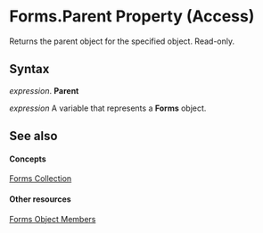 
# Forms.Parent Property (Access)

Returns the parent object for the specified object. Read-only.


## Syntax

 _expression_. **Parent**

 _expression_ A variable that represents a **Forms** object.


## See also


#### Concepts


[Forms Collection](a41af7be-873c-ef8b-20cd-24b78a25b5ca.md)
#### Other resources


[Forms Object Members](b405c03d-4869-b494-7a80-34dff300eda0.md)
